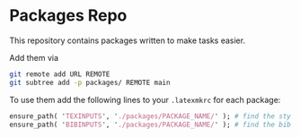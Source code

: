 # Packages Repo

This repository contains packages written to make tasks easier.

Add them via

```sh
git remote add URL REMOTE
git subtree add -p packages/ REMOTE main
```

To use them add the following lines to your `.latexmkrc` for each package:

```perl
ensure_path( 'TEXINPUTS', './packages/PACKAGE_NAME/' ); # find the sty and tex files
ensure_path( 'BIBINPUTS', './packages/PACKAGE_NAME/' ); # find the bib files
```
